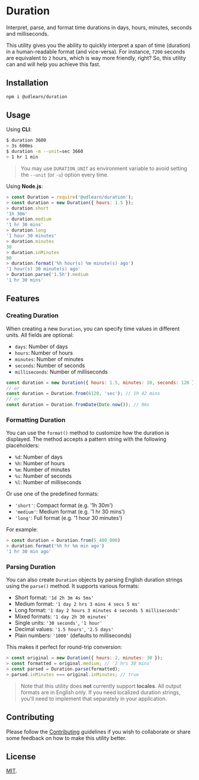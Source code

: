 # Duration

Interpret, parse, and format time durations in days, hours, minutes, seconds and milliseconds.

This utility gives you the ability to quickly interpret a span of time (duration) in a
human-readable format (and vice-versa). For instance, `7200` seconds are equivalent to `2` hours,
which is way more friendly, right? So, this utility can and will help you achieve this fast.

## Installation

```bash
npm i @udlearn/duration
```

## Usage

Using **CLI**:

```bash
$ duration 3600
> 3s 600ms
$ duration -m --unit=sec 3660
> 1 hr 1 min
```

> You may use `DURATION_UNIT` as environment variable to avoid setting the `--unit` (or `-u`)
> option every time.

Using **Node.js**:

```js
> const Duration = require('@udlearn/duration');
> const duration = new Duration({ hours: 1.5 });
> duration.short
'1h 30m'
> duration.medium
'1 hr 30 mins'
> duration.long
'1 hour 30 minutes'
> duration.minutes
30
> duration.inMinutes
90
> duration.format('%h hour(s) %m minute(s) ago')
'1 hour(s) 30 minute(s) ago'
> Duration.parse('1.5h').medium
'1 hr 30 mins'
```

## Features

### Creating Duration

When creating a new `Duration`, you can specify time values in different units.
All fields are optional:

- `days`: Number of days
- `hours`: Number of hours
- `minutes`: Number of minutes
- `seconds`: Number of seconds
- `milliseconds`: Number of milliseconds

```js
const duration = new Duration({ hours: 1.5, minutes: 10, seconds: 120 }); // 1h 42 mins
// or
const duration = Duration.from(6120, 'sec'); // 1h 42 mins
// or
const duration = Duration.fromDate(Date.now()); // 0ms
```

### Formatting Duration

You can use the `format()` method to customize how the duration is displayed.
The method accepts a pattern string with the following placeholders:

- `%d`: Number of days
- `%h`: Number of hours
- `%m`: Number of minutes
- `%s`: Number of seconds
- `%l`: Number of milliseconds

Or use one of the predefined formats:

- `'short'`: Compact format (e.g. '1h 30m')
- `'medium'`: Medium format (e.g. '1 hr 30 mins')
- `'long'`: Full format (e.g. '1 hour 30 minutes')

For example:

```js
> const duration = Duration.from(5_400_000)
> duration.format('%h hr %m min ago')
'1 hr 30 min ago'
```

### Parsing Duration

You can also create `Duration` objects by parsing English duration strings using the `parse()` method.
It supports various formats:

- Short format: `'1d 2h 3m 4s 5ms'`
- Medium format: `'1 day 2 hrs 3 mins 4 secs 5 ms'`
- Long format: `'1 day 2 hours 3 minutes 4 seconds 5 milliseconds'`
- Mixed formats: `'1 day 2h 30 minutes'`
- Single units: `'30 seconds'`, `'1 hour'`
- Decimal values: `'1.5 hours'`, `'2.5 days'`
- Plain numbers: `'1000'` (defaults to milliseconds)

This makes it perfect for round-trip conversion:

```js
> const original = new Duration({ hours: 2, minutes: 30 });
> const formatted = original.medium; // '2 hrs 30 mins'
> const parsed = Duration.parse(formatted);
> parsed.inMinutes === original.inMinutes; // true
```

> Note that this utility does **not** currently support **locales**. All
> output formats are in English only. If you need localized duration strings,
> you'll need to implement that separately in your application.

## Contributing

Please follow the [Contributing](CONTRIBUTING.md) guidelines if you wish to collaborate
or share some feedback on how to make this utility better.

## License

[MIT](LICENSE).
